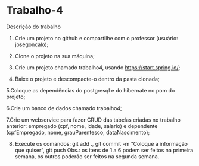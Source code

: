 # Trabalho-4
Descrição do trabalho 

1. Crie um projeto no github e compartilhe com o professor (usuário: josegoncalo); 

2. Clone o projeto na sua máquina; 

3. Crie um projeto chamado trabalho4, usando https://start.spring.io/; 

4. Baixe o projeto e descompacte-o dentro da pasta clonada; 

5.Coloque as dependências do postgresql e do hibernate no pom do projeto; 

6.Crie um banco de dados chamado trabalho4; 

7.Crie um webservice para fazer CRUD das tabelas criadas no trabalho anterior: empregado (cpf, nome, idade, salario) e dependente (cpfEmpregado, nome, grauParentesco, dataNascimento); 

8. Execute os comandos: git add ., git commit -m “Coloque a informação que quiser”, git push Obs.: os itens de 1 a 6 podem ser feitos na primeira semana, os outros poderão ser feitos na segunda semana.
